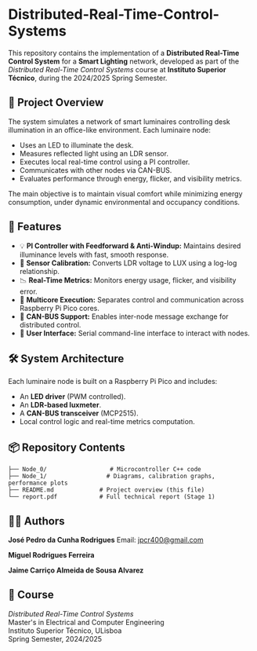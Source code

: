 # Distributed-Real-Time-Control-Systems

This repository contains the implementation of a **Distributed Real-Time Control System** for a **Smart Lighting** network, developed as part of the *Distributed Real-Time Control Systems* course at **Instituto Superior Técnico**, during the 2024/2025 Spring Semester.

## 📌 Project Overview

The system simulates a network of smart luminaires controlling desk illumination in an office-like environment. Each luminaire node:

- Uses an LED to illuminate the desk.
- Measures reflected light using an LDR sensor.
- Executes local real-time control using a PI controller.
- Communicates with other nodes via CAN-BUS.
- Evaluates performance through energy, flicker, and visibility metrics.

The main objective is to maintain visual comfort while minimizing energy consumption, under dynamic environmental and occupancy conditions.

## 🧠 Features

- 💡 **PI Controller with Feedforward & Anti-Windup:** Maintains desired illuminance levels with fast, smooth response.
- 🧪 **Sensor Calibration:** Converts LDR voltage to LUX using a log-log relationship.
- 📉 **Real-Time Metrics:** Monitors energy usage, flicker, and visibility error.
- 🔀 **Multicore Execution:** Separates control and communication across Raspberry Pi Pico cores.
- 🔌 **CAN-BUS Support:** Enables inter-node message exchange for distributed control.
- 🧾 **User Interface:** Serial command-line interface to interact with nodes.

## 🛠️ System Architecture

Each luminaire node is built on a Raspberry Pi Pico and includes:
- An **LED driver** (PWM controlled).
- An **LDR-based luxmeter**.
- A **CAN-BUS transceiver** (MCP2515).
- Local control logic and real-time metrics computation.

## 📦 Repository Contents

```
├── Node_0/                  # Microcontroller C++ code
├── Node_1/                 # Diagrams, calibration graphs, performance plots
├── README.md             # Project overview (this file)
└── report.pdf            # Full technical report (Stage 1)
```

## 🧑‍🎓 Authors

**José Pedro da Cunha Rodrigues**
Email: [jpcr400@gmail.com](mailto:jpcr400@gmail.com)

**Miguel Rodrigues Ferreira**

**Jaime Carriço Almeida de Sousa Alvarez**

## 🏫 Course

*Distributed Real-Time Control Systems*  
Master's in Electrical and Computer Engineering  
Instituto Superior Técnico, ULisboa  
Spring Semester, 2024/2025


